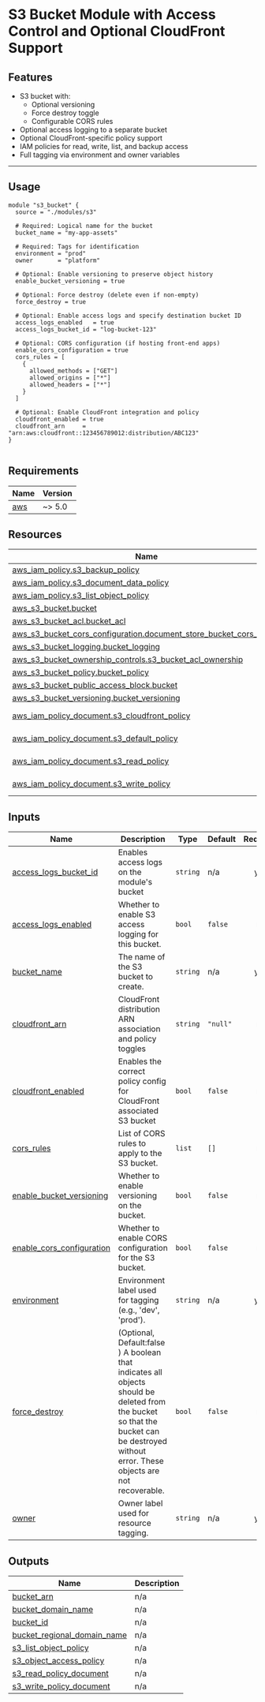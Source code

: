 # S3 Bucket Module with Access Control and Optional CloudFront Support

## Features

- S3 bucket with:
  - Optional versioning
  - Force destroy toggle
  - Configurable CORS rules
- Optional access logging to a separate bucket
- Optional CloudFront-specific policy support
- IAM policies for read, write, list, and backup access
- Full tagging via environment and owner variables

---

## Usage

```hcl
module "s3_bucket" {
  source = "./modules/s3"

  # Required: Logical name for the bucket
  bucket_name = "my-app-assets"

  # Required: Tags for identification
  environment = "prod"
  owner       = "platform"

  # Optional: Enable versioning to preserve object history
  enable_bucket_versioning = true

  # Optional: Force destroy (delete even if non-empty)
  force_destroy = true

  # Optional: Enable access logs and specify destination bucket ID
  access_logs_enabled   = true
  access_logs_bucket_id = "log-bucket-123"

  # Optional: CORS configuration (if hosting front-end apps)
  enable_cors_configuration = true
  cors_rules = [
    {
      allowed_methods = ["GET"]
      allowed_origins = ["*"]
      allowed_headers = ["*"]
    }
  ]

  # Optional: Enable CloudFront integration and policy
  cloudfront_enabled = true
  cloudfront_arn     = "arn:aws:cloudfront::123456789012:distribution/ABC123"
}


```

<!-- BEGIN_TF_DOCS -->
## Requirements

| Name | Version |
|------|---------|
| <a name="requirement_aws"></a> [aws](#requirement\_aws) | ~> 5.0 |
## Resources

| Name | Type |
|------|------|
| [aws_iam_policy.s3_backup_policy](https://registry.terraform.io/providers/hashicorp/aws/latest/docs/resources/iam_policy) | resource |
| [aws_iam_policy.s3_document_data_policy](https://registry.terraform.io/providers/hashicorp/aws/latest/docs/resources/iam_policy) | resource |
| [aws_iam_policy.s3_list_object_policy](https://registry.terraform.io/providers/hashicorp/aws/latest/docs/resources/iam_policy) | resource |
| [aws_s3_bucket.bucket](https://registry.terraform.io/providers/hashicorp/aws/latest/docs/resources/s3_bucket) | resource |
| [aws_s3_bucket_acl.bucket_acl](https://registry.terraform.io/providers/hashicorp/aws/latest/docs/resources/s3_bucket_acl) | resource |
| [aws_s3_bucket_cors_configuration.document_store_bucket_cors_config](https://registry.terraform.io/providers/hashicorp/aws/latest/docs/resources/s3_bucket_cors_configuration) | resource |
| [aws_s3_bucket_logging.bucket_logging](https://registry.terraform.io/providers/hashicorp/aws/latest/docs/resources/s3_bucket_logging) | resource |
| [aws_s3_bucket_ownership_controls.s3_bucket_acl_ownership](https://registry.terraform.io/providers/hashicorp/aws/latest/docs/resources/s3_bucket_ownership_controls) | resource |
| [aws_s3_bucket_policy.bucket_policy](https://registry.terraform.io/providers/hashicorp/aws/latest/docs/resources/s3_bucket_policy) | resource |
| [aws_s3_bucket_public_access_block.bucket](https://registry.terraform.io/providers/hashicorp/aws/latest/docs/resources/s3_bucket_public_access_block) | resource |
| [aws_s3_bucket_versioning.bucket_versioning](https://registry.terraform.io/providers/hashicorp/aws/latest/docs/resources/s3_bucket_versioning) | resource |
| [aws_iam_policy_document.s3_cloudfront_policy](https://registry.terraform.io/providers/hashicorp/aws/latest/docs/data-sources/iam_policy_document) | data source |
| [aws_iam_policy_document.s3_default_policy](https://registry.terraform.io/providers/hashicorp/aws/latest/docs/data-sources/iam_policy_document) | data source |
| [aws_iam_policy_document.s3_read_policy](https://registry.terraform.io/providers/hashicorp/aws/latest/docs/data-sources/iam_policy_document) | data source |
| [aws_iam_policy_document.s3_write_policy](https://registry.terraform.io/providers/hashicorp/aws/latest/docs/data-sources/iam_policy_document) | data source |
## Inputs

| Name | Description | Type | Default | Required |
|------|-------------|------|---------|:--------:|
| <a name="input_access_logs_bucket_id"></a> [access\_logs\_bucket\_id](#input\_access\_logs\_bucket\_id) | Enables access logs on the module's bucket | `string` | n/a | yes |
| <a name="input_access_logs_enabled"></a> [access\_logs\_enabled](#input\_access\_logs\_enabled) | Whether to enable S3 access logging for this bucket. | `bool` | `false` | no |
| <a name="input_bucket_name"></a> [bucket\_name](#input\_bucket\_name) | The name of the S3 bucket to create. | `string` | n/a | yes |
| <a name="input_cloudfront_arn"></a> [cloudfront\_arn](#input\_cloudfront\_arn) | CloudFront distribution ARN association and policy toggles | `string` | `"null"` | no |
| <a name="input_cloudfront_enabled"></a> [cloudfront\_enabled](#input\_cloudfront\_enabled) | Enables the correct policy config for CloudFront associated S3 bucket | `bool` | `false` | no |
| <a name="input_cors_rules"></a> [cors\_rules](#input\_cors\_rules) | List of CORS rules to apply to the S3 bucket. | `list` | `[]` | no |
| <a name="input_enable_bucket_versioning"></a> [enable\_bucket\_versioning](#input\_enable\_bucket\_versioning) | Whether to enable versioning on the bucket. | `bool` | `false` | no |
| <a name="input_enable_cors_configuration"></a> [enable\_cors\_configuration](#input\_enable\_cors\_configuration) | Whether to enable CORS configuration for the S3 bucket. | `bool` | `false` | no |
| <a name="input_environment"></a> [environment](#input\_environment) | Environment label used for tagging (e.g., 'dev', 'prod'). | `string` | n/a | yes |
| <a name="input_force_destroy"></a> [force\_destroy](#input\_force\_destroy) | (Optional, Default:false ) A boolean that indicates all objects should be deleted from the bucket so that the bucket can be destroyed without error. These objects are not recoverable. | `bool` | `false` | no |
| <a name="input_owner"></a> [owner](#input\_owner) | Owner label used for resource tagging. | `string` | n/a | yes |
## Outputs

| Name | Description |
|------|-------------|
| <a name="output_bucket_arn"></a> [bucket\_arn](#output\_bucket\_arn) | n/a |
| <a name="output_bucket_domain_name"></a> [bucket\_domain\_name](#output\_bucket\_domain\_name) | n/a |
| <a name="output_bucket_id"></a> [bucket\_id](#output\_bucket\_id) | n/a |
| <a name="output_bucket_regional_domain_name"></a> [bucket\_regional\_domain\_name](#output\_bucket\_regional\_domain\_name) | n/a |
| <a name="output_s3_list_object_policy"></a> [s3\_list\_object\_policy](#output\_s3\_list\_object\_policy) | n/a |
| <a name="output_s3_object_access_policy"></a> [s3\_object\_access\_policy](#output\_s3\_object\_access\_policy) | n/a |
| <a name="output_s3_read_policy_document"></a> [s3\_read\_policy\_document](#output\_s3\_read\_policy\_document) | n/a |
| <a name="output_s3_write_policy_document"></a> [s3\_write\_policy\_document](#output\_s3\_write\_policy\_document) | n/a |
<!-- END_TF_DOCS -->
